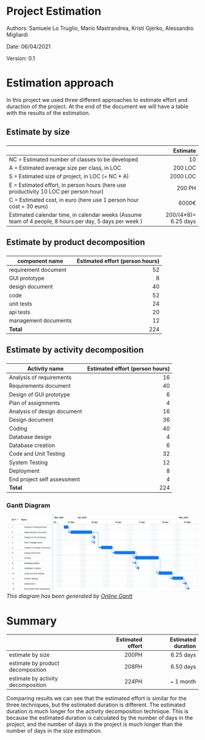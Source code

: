 # Project Estimation  
Authors: Samuele Lo Truglio, Mario Mastrandrea, Kristi Gjerko, Alessandro Migliardi

Date: 06/04/2021

Version: 0.1


# Estimation approach
In this project we used three different approaches to estimate effort and duraction of the project.
At the end of the document we will have a table with the results of the estimation.
## Estimate by size
### 
|                                                                                                         |             Estimate |
| ------------------------------------------------------------------------------------------------------- | -------------------: |
| NC =  Estimated number of classes to be developed                                                       |                   10 |
| A = Estimated average size per class, in LOC                                                            |              200 LOC |
| S = Estimated size of project, in LOC (= NC * A)                                                        |             2000 LOC |
| E = Estimated effort, in person hours (here use productivity 10 LOC per person hour)                    |               200 PH |
| C = Estimated cost, in euro (here use 1 person hour cost = 30 euro)                                     |                6000€ |
| Estimated calendar time, in calendar weeks (Assume team of 4 people, 8 hours per day, 5 days per week ) | 200/(4*8)= 6.25 days |

## Estimate by product decomposition
### 
| component name       | Estimated effort (person hours) |
| -------------------- | ------------------------------: |
| requirement document |                              52 |
| GUI prototype        |                               8 |
| design document      |                              40 |
| code                 |                              52 |
| unit tests           |                              24 |
| api tests            |                              20 |
| management documents |                              12 |
| **Total**            |                             224 |



## Estimate by activity decomposition
### 
| Activity name               | Estimated effort (person hours) |
| --------------------------- | ------------------------------: |
| Analysis of requirements    |                              16 |
| Requirements document       |                              40 |
| Design of GUI prototype     |                               6 |
| Plan of assignments         |                               4 |
| Analysis of design document |                              16 |
| Design document             |                              36 |
| Coding                      |                              40 |
| Database design             |                               4 |
| Database creation           |                               6 |
| Code and Unit Testing       |                              32 |
| System Testing              |                              12 |
| Deployment                  |                               8 |
| End project self assessment |                               4 |
| **Total**                   |                             224 |


### Gantt Diagram
![gantt_diagram](./assets/GanttDiagram.png)
*This diagram has been generated by <a href="https://www.onlinegantt.com">Online Gantt</a>*


# Summary

|                                    | Estimated effort | Estimated duration |
| ---------------------------------- | ---------------: | -----------------: |
| estimate by size                   |            200PH |          6.25 days |
| estimate by product decomposition  |            208PH |          6.50 days |
| estimate by activity decomposition |            224PH |          ~ 1 month |

Comparing results we can see that the estimated effort is similar for the three techniques, but the estimated duration is different. The estimated duration is much longer for the activity decomposition technique. This is because the estimated duration is calculated by the number of days in the project, and the number of days in the project is much longer than the number of days in the size estimation. 